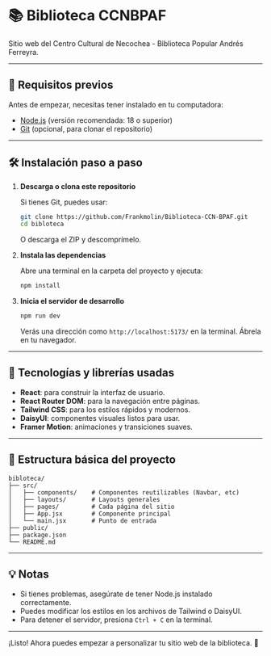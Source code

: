 # 📚 Biblioteca CCNBPAF

Sitio web del Centro Cultural de Necochea - Biblioteca Popular Andrés Ferreyra.

---

## 🚀 Requisitos previos

Antes de empezar, necesitas tener instalado en tu computadora:

- [Node.js](https://nodejs.org/) (versión recomendada: 18 o superior)
- [Git](https://git-scm.com/) (opcional, para clonar el repositorio)

---

## 🛠️ Instalación paso a paso

1. **Descarga o clona este repositorio**

   Si tienes Git, puedes usar:
   ```bash
   git clone https://github.com/Frankmolin/Biblioteca-CCN-BPAF.git
   cd bibloteca
   ```
   O descarga el ZIP y descomprímelo.

2. **Instala las dependencias**

   Abre una terminal en la carpeta del proyecto y ejecuta:
   ```bash
   npm install
   ```

3. **Inicia el servidor de desarrollo**

   ```bash
   npm run dev
   ```

   Verás una dirección como `http://localhost:5173/` en la terminal. Ábrela en tu navegador.

---

## 🧩 Tecnologías y librerías usadas

- **React**: para construir la interfaz de usuario.
- **React Router DOM**: para la navegación entre páginas.
- **Tailwind CSS**: para los estilos rápidos y modernos.
- **DaisyUI**: componentes visuales listos para usar.
- **Framer Motion**: animaciones y transiciones suaves.

---

## 📁 Estructura básica del proyecto

```
bibloteca/
├── src/
│   ├── components/    # Componentes reutilizables (Navbar, etc)
│   ├── layouts/       # Layouts generales
│   ├── pages/         # Cada página del sitio
│   ├── App.jsx        # Componente principal
│   └── main.jsx       # Punto de entrada
├── public/
├── package.json
└── README.md
```

---

## 💡 Notas

- Si tienes problemas, asegúrate de tener Node.js instalado correctamente.
- Puedes modificar los estilos en los archivos de Tailwind o DaisyUI.
- Para detener el servidor, presiona `Ctrl + C` en la terminal.

---

¡Listo! Ahora puedes empezar a personalizar tu sitio web de la biblioteca. 🚀
